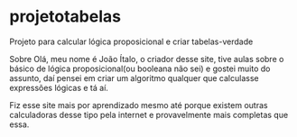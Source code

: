 # projetotabelas
 Projeto para calcular lógica proposicional e criar tabelas-verdade 

Sobre
Olá, meu nome é João Ítalo, o criador desse site, tive aulas sobre o básico de lógica proposicional(ou booleana não sei) e gostei muito do assunto, daí pensei em criar um algoritmo qualquer que calculasse expressões lógicas e tá aí.

Fiz esse site mais por aprendizado mesmo até porque existem outras calculadoras desse tipo pela internet e provavelmente mais completas que essa.
